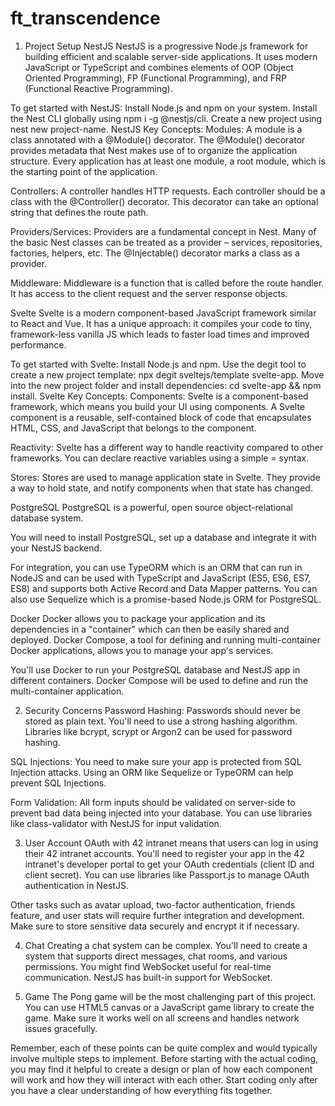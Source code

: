 # ft_transcendence
1. Project Setup
NestJS
NestJS is a progressive Node.js framework for building efficient and scalable server-side applications. It uses modern JavaScript or TypeScript and combines elements of OOP (Object Oriented Programming), FP (Functional Programming), and FRP (Functional Reactive Programming).

To get started with NestJS:
Install Node.js and npm on your system.
Install the Nest CLI globally using npm i -g @nestjs/cli.
Create a new project using nest new project-name.
NestJS Key Concepts:
Modules: A module is a class annotated with a @Module() decorator. The @Module() decorator provides metadata that Nest makes use of to organize the application structure. Every application has at least one module, a root module, which is the starting point of the application.

Controllers: A controller handles HTTP requests. Each controller should be a class with the @Controller() decorator. This decorator can take an optional string that defines the route path.

Providers/Services: Providers are a fundamental concept in Nest. Many of the basic Nest classes can be treated as a provider – services, repositories, factories, helpers, etc. The @Injectable() decorator marks a class as a provider.

Middleware: Middleware is a function that is called before the route handler. It has access to the client request and the server response objects.

Svelte
Svelte is a modern component-based JavaScript framework similar to React and Vue. It has a unique approach: it compiles your code to tiny, framework-less vanilla JS which leads to faster load times and improved performance.

To get started with Svelte:
Install Node.js and npm.
Use the degit tool to create a new project template: npx degit sveltejs/template svelte-app.
Move into the new project folder and install dependencies: cd svelte-app && npm install.
Svelte Key Concepts:
Components: Svelte is a component-based framework, which means you build your UI using components. A Svelte component is a reusable, self-contained block of code that encapsulates HTML, CSS, and JavaScript that belongs to the component.

Reactivity: Svelte has a different way to handle reactivity compared to other frameworks. You can declare reactive variables using a simple = syntax.

Stores: Stores are used to manage application state in Svelte. They provide a way to hold state, and notify components when that state has changed.

PostgreSQL
PostgreSQL is a powerful, open source object-relational database system.

You will need to install PostgreSQL, set up a database and integrate it with your NestJS backend.

For integration, you can use TypeORM which is an ORM that can run in NodeJS and can be used with TypeScript and JavaScript (ES5, ES6, ES7, ES8) and supports both Active Record and Data Mapper patterns. You can also use Sequelize which is a promise-based Node.js ORM for PostgreSQL.

Docker
Docker allows you to package your application and its dependencies in a "container" which can then be easily shared and deployed. Docker Compose, a tool for defining and running multi-container Docker applications, allows you to manage your app's services.

You'll use Docker to run your PostgreSQL database and NestJS app in different containers. Docker Compose will be used to define and run the multi-container application.

2. Security Concerns
Password Hashing: Passwords should never be stored as plain text. You'll need to use a strong hashing algorithm. Libraries like bcrypt, scrypt or Argon2 can be used for password hashing.

SQL Injections: You need to make sure your app is protected from SQL Injection attacks. Using an ORM like Sequelize or TypeORM can help prevent SQL Injections.

Form Validation: All form inputs should be validated on server-side to prevent bad data being injected into your database. You can use libraries like class-validator with NestJS for input validation.

3. User Account
OAuth with 42 intranet means that users can log in using their 42 intranet accounts. You'll need to register your app in the 42 intranet's developer portal to get your OAuth credentials (client ID and client secret). You can use libraries like Passport.js to manage OAuth authentication in NestJS.

Other tasks such as avatar upload, two-factor authentication, friends feature, and user stats will require further integration and development. Make sure to store sensitive data securely and encrypt it if necessary.

4. Chat
Creating a chat system can be complex. You'll need to create a system that supports direct messages, chat rooms, and various permissions. You might find WebSocket useful for real-time communication. NestJS has built-in support for WebSocket.

5. Game
The Pong game will be the most challenging part of this project. You can use HTML5 canvas or a JavaScript game library to create the game. Make sure it works well on all screens and handles network issues gracefully.

Remember, each of these points can be quite complex and would typically involve multiple steps to implement. Before starting with the actual coding, you may find it helpful to create a design or plan of how each component will work and how they will interact with each other. Start coding only after you have a clear understanding of how everything fits together.
